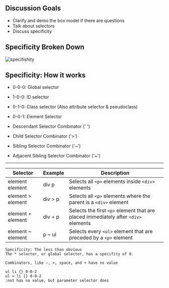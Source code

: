 ## Discussion Goals

- Clarify and demo the box model if there are questions
- Talk about selectors
- Discuss specificity


## Specificity Broken Down
![specifishity](https://media.git.generalassemb.ly/user/15881/files/cfd18e00-7e97-11ea-8f5e-a38930f30cf5)

## Specificity: How it works
- 0-0-0: Global selector
- 1-0-0: ID selector
- 0-1-0: Class selector (Also attribute selector & pseudoclass)
- 0-0-1: Element Selector

- Descendant Selector Combinator (' ')
- Child Selector Combinator ('>')
- Sibling Selector Combinator ('~')
- Adjacent Sibling Selector Combinator ('+')

---------

| Selector  | Example | Description |
| ----- | ------ |  ------ |
element element | div p | Selects all `<p>` elements inside `<div>` elements |
element > element | div > p | Selects all `<p>` elements where the parent is a `<div>` element |
element + element | div + p | Selects the first `<p>` element that are placed immediately after `<div>` elements|
element ~ element | p ~ ul | Selects every `<ul>` element that are preceded by a `<p>` element |

```
Specificity: The less than obvious
The * selector, or global selector, has a specifity of 0.

Combinators, like ~, >, space, and + have no value

ul li {} 0-0-2
ul > li {} 0-0-2
:not has no value, but parameter selector does
```